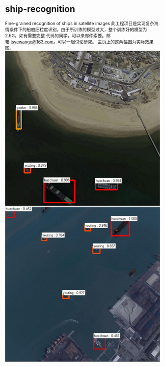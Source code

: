 # ship-recognition
Fine-grained recognition of ships in satellite images
此工程项目是实现复杂海情条件下的船舶细粒度识别，由于所训练的模型过大，整个训练好的模型为2.6G。如有需要完整
代码的同学，可以来邮件索要。邮箱:jsycwangc@163.com。可以一起讨论研究。
主页上的这两幅图为实际效果图。
![image](https://github.com/Johncheng1/ship-recognition/raw/master/output/121.png)
![image](https://github.com/Johncheng1/ship-recognition/blob/master/output/123.jpg)
